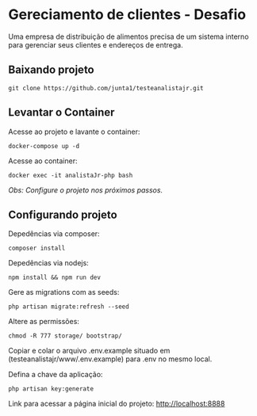 # Gereciamento de clientes - Desafio
Uma empresa de distribuição de alimentos precisa de um sistema interno para gerenciar seus clientes e endereços de entrega.

## Baixando projeto

`git clone https://github.com/junta1/testeanalistajr.git`

## Levantar o Container

Acesse ao projeto e lavante o container: 

`docker-compose up -d`

Acesse ao container: 

`docker exec -it analistaJr-php bash`

_Obs: Configure o projeto nos próximos passos._ 

## Configurando projeto

Depedências via composer:

`composer install`

Depedências via nodejs:

`npm install && npm run dev`

Gere as migrations com as seeds:

`php artisan migrate:refresh --seed`

Altere as permissões:

`chmod -R 777 storage/ bootstrap/`

Copiar e colar o arquivo .env.example 
situado em (testeanalistajr/www/.env.example) para .env no mesmo local.

Defina a chave da aplicação:

`php artisan key:generate`

Link para acessar a página inicial do projeto: <http://localhost:8888>
